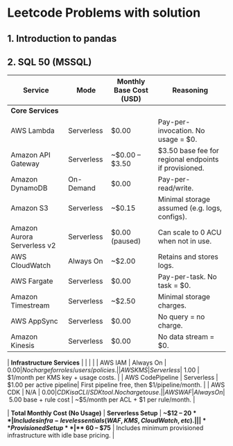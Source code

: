 # Leetcode Problems with solution
## 1. Introduction to pandas
## 2. SQL 50 (MSSQL)



| Service                     | Mode              | Monthly Base Cost (USD) | Reasoning                                                                 |
|----------------------------|-------------------|--------------------------|---------------------------------------------------------------------------|
| **Core Services**          |                   |                          |                                                                           |
| AWS Lambda                 | Serverless        | $0.00                    | Pay-per-invocation. No usage = $0.                                        |
| Amazon API Gateway         | Serverless        | ~$0.00 – $3.50           | $3.50 base fee for regional endpoints if provisioned.                     |
| Amazon DynamoDB            | On-Demand         | $0.00                    | Pay-per-read/write.                                                       |
| Amazon S3                  | Serverless        | ~$0.15                   | Minimal storage assumed (e.g. logs, configs).                             |
| Amazon Aurora Serverless v2| Serverless        | $0.00 (paused)           | Can scale to 0 ACU when not in use.                                       |
| AWS CloudWatch             | Always On         | ~$2.00                   | Retains and stores logs.                                                  |
| AWS Fargate                | Serverless        | $0.00                    | Pay-per-task. No task = $0.                                               |
| Amazon Timestream          | Serverless        | ~$2.50                   | Minimal storage charges.                                                  |
| AWS AppSync                | Serverless        | $0.00                    | No query = no charge.                                                     |
| Amazon Kinesis             | Serverless        | $0.00                    | No data stream = $0.                                                      |

| **Infrastructure Services** |                   |                          |                                                                           |
| AWS IAM                    | Always On         | $0.00                    | No charge for roles/users/policies.                                      |
| AWS KMS                    | Serverless        | ~$1.00                   | $1/month per KMS key + usage costs.                                      |
| AWS CodePipeline           | Serverless        | $1.00 per active pipeline| First pipeline free, then $1/pipeline/month.                             |
| AWS CDK                    | N/A               | $0.00                    | CDK is a CLI/SDK tool. No charge to use.                                 |
| AWS WAF                    | Always On         | ~$5.00 base + rule cost  | ~$5/month per ACL + $1 per rule/month.                                   |

| **Total Monthly Cost (No Usage)** | **Serverless Setup** | **~$12 – $20**           | Includes infra-level essentials (WAF, KMS, CloudWatch, etc).             |
|                                   | **Provisioned Setup** | **~$60 – $75**           | Includes minimum provisioned infrastructure with idle base pricing.      |
